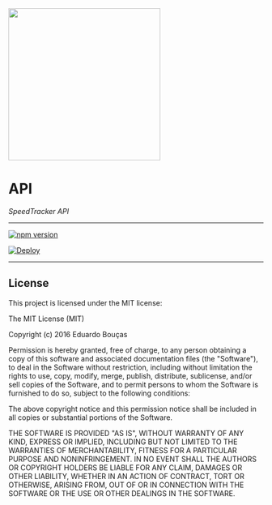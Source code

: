 <img src="https://speedtracker.org/assets/images/logo-full-square-inverted.png" width="300">

# API

*SpeedTracker API*

---

[![npm version](https://badge.fury.io/js/speedtracker-api.svg)](https://badge.fury.io/js/speedtracker-api)

[![Deploy](https://www.herokucdn.com/deploy/button.svg)](https://heroku.com/deploy)


---

## License

This project is licensed under the MIT license:

The MIT License (MIT)

Copyright (c) 2016 Eduardo Bouças

Permission is hereby granted, free of charge, to any person obtaining a copy
of this software and associated documentation files (the "Software"), to deal
in the Software without restriction, including without limitation the rights
to use, copy, modify, merge, publish, distribute, sublicense, and/or sell
copies of the Software, and to permit persons to whom the Software is
furnished to do so, subject to the following conditions:

The above copyright notice and this permission notice shall be included in all
copies or substantial portions of the Software.

THE SOFTWARE IS PROVIDED "AS IS", WITHOUT WARRANTY OF ANY KIND, EXPRESS OR
IMPLIED, INCLUDING BUT NOT LIMITED TO THE WARRANTIES OF MERCHANTABILITY,
FITNESS FOR A PARTICULAR PURPOSE AND NONINFRINGEMENT. IN NO EVENT SHALL THE
AUTHORS OR COPYRIGHT HOLDERS BE LIABLE FOR ANY CLAIM, DAMAGES OR OTHER
LIABILITY, WHETHER IN AN ACTION OF CONTRACT, TORT OR OTHERWISE, ARISING FROM,
OUT OF OR IN CONNECTION WITH THE SOFTWARE OR THE USE OR OTHER DEALINGS IN THE
SOFTWARE.

